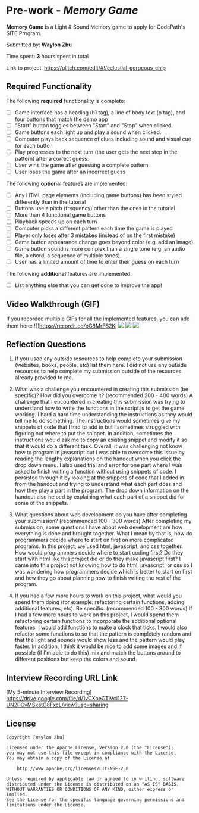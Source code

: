 # Pre-work - *Memory Game*

**Memory Game** is a Light & Sound Memory game to apply for CodePath's SITE Program. 

Submitted by: **Waylon Zhu**

Time spent: **3** hours spent in total

Link to project: https://glitch.com/edit/#!/celestial-gorgeous-chip

## Required Functionality

The following **required** functionality is complete:

* [ ] Game interface has a heading (h1 tag), a line of body text (p tag), and four buttons that match the demo app
* [ ] "Start" button toggles between "Start" and "Stop" when clicked. 
* [ ] Game buttons each light up and play a sound when clicked. 
* [ ] Computer plays back sequence of clues including sound and visual cue for each button
* [ ] Play progresses to the next turn (the user gets the next step in the pattern) after a correct guess. 
* [ ] User wins the game after guessing a complete pattern
* [ ] User loses the game after an incorrect guess

The following **optional** features are implemented:

* [ ] Any HTML page elements (including game buttons) has been styled differently than in the tutorial
* [ ] Buttons use a pitch (frequency) other than the ones in the tutorial
* [ ] More than 4 functional game buttons
* [ ] Playback speeds up on each turn
* [ ] Computer picks a different pattern each time the game is played
* [ ] Player only loses after 3 mistakes (instead of on the first mistake)
* [ ] Game button appearance change goes beyond color (e.g. add an image)
* [ ] Game button sound is more complex than a single tone (e.g. an audio file, a chord, a sequence of multiple tones)
* [ ] User has a limited amount of time to enter their guess on each turn

The following **additional** features are implemented:

- [ ] List anything else that you can get done to improve the app!

## Video Walkthrough (GIF)

If you recorded multiple GIFs for all the implemented features, you can add them here:
![]https://recordit.co/oG8MrFS2Kj
![](gif2-link-here)
![](gif3-link-here)
![](gif4-link-here)

## Reflection Questions
1. If you used any outside resources to help complete your submission (websites, books, people, etc) list them here. 
I did not use any outside resources to help complete my submission outside of the resources already provided to me.

2. What was a challenge you encountered in creating this submission (be specific)? How did you overcome it? (recommended 200 - 400 words) 
A challenge that I encountered in creating this submission was trying to understand how to write the functions in the script.js to get the game working. I hard a hard time understanding the instructions as they would tell me to do something. The instructions would sometimes give my snippets of code that I had to add in but I sometimes struggled with figuring out where to put the snippet. In addition, sometimes the instructions would ask me to copy an existing snippet and modify it so that it would do a different task. Overall, it was challenging not know how to program in javascript but I was able to overcome this issue by reading the lengthy explanations on the handout when you click the drop down menu. I also used trial and error for one part where I was asked to finish writing a function without using snippets of code. I persisted through it by looking at the snippets of code that I added in from the handout and trying to understand what each part does and how they play a part in the program. The drop down information on the handout also helped by explaining what each part of a snippet did for some of the snippets.

3. What questions about web development do you have after completing your submission? (recommended 100 - 300 words) 
After completing my submission, some questions I have about web development are how everything is done and brought together. What I mean by that is, how do programmers decide where to start on first on more complicated programs. In this project, we used html, javascript, and css together. How would programmers decide where to start coding first? Do they start with html like this project did or do they make javascript first? I came into this project not knowing how to do html, javascript, or css so I was wondering how programmers decide which is better to start on first and how they go about planning how to finish writing the rest of the program.

4. If you had a few more hours to work on this project, what would you spend them doing (for example: refactoring certain functions, adding additional features, etc). Be specific. (recommended 100 - 300 words) 
If I had a few more hours to work on this project, I would spend them refactoring certain functions to incorporate the additional optional features. I would add functions to make a clock that ticks. I would also refactor some functions to so that the pattern is completely random and that the light and sounds would show less and the pattern would play faster. In addition, I think it would be nice to add some images and if possible (if I'm able to do this) mix and match the buttons around to different positions but keep the colors and sound. 



## Interview Recording URL Link

[My 5-minute Interview Recording] https://drive.google.com/file/d/1vCXheGTIVci127-UN2PCvMSkatO8FxcL/view?usp=sharing


## License

    Copyright [Waylon Zhu]

    Licensed under the Apache License, Version 2.0 (the "License");
    you may not use this file except in compliance with the License.
    You may obtain a copy of the License at

        http://www.apache.org/licenses/LICENSE-2.0

    Unless required by applicable law or agreed to in writing, software
    distributed under the License is distributed on an "AS IS" BASIS,
    WITHOUT WARRANTIES OR CONDITIONS OF ANY KIND, either express or implied.
    See the License for the specific language governing permissions and
    limitations under the License.
